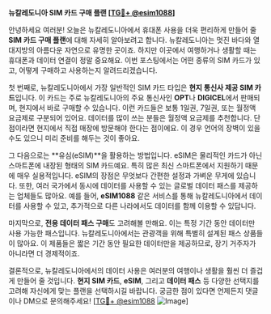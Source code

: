 **뉴칼레도니아 SIM 카드 구매 플랜 [[TG💪+ @esim1088](https://t.me/s/esim1088)]**

안녕하세요 여러분! 오늘은 뉴칼레도니아에서 휴대폰 사용을 더욱 편리하게 만들어 줄 **SIM 카드 구매 플랜**에 대해 자세히 알아보려고 합니다. 뉴칼레도니아는 멋진 바다와 열대지방의 아름다운 자연으로 유명한 곳이죠. 하지만 이곳에서 여행하거나 생활할 때는 휴대폰과 데이터 연결이 정말 중요해요. 이번 포스팅에서는 어떤 종류의 SIM 카드가 있고, 어떻게 구매하고 사용하는지 알려드리겠습니다.

첫 번째로, 뉴칼레도니아에서 가장 일반적인 SIM 카드 타입은 **현지 통신사 제공 SIM 카드**입니다. 이 카드는 주로 뉴칼레도니아의 주요 통신사인 **OPT**나 **DIGICEL**에서 판매되며, 현지에서 바로 구매할 수 있습니다. 이런 카드들은 보통 1일권, 7일권, 또는 월정액 요금제로 구분되어 있어요. 데이터를 많이 쓰는 분들은 월정액 요금제를 추천합니다. 단점이라면 현지에서 직접 매장에 방문해야 한다는 점이에요. 이 경우 언어의 장벽이 있을 수도 있으니 미리 준비를 해두는 것이 좋아요.

그 다음으로는 **유심(eSIM)**을 활용하는 방법입니다. eSIM은 물리적인 카드가 아닌 스마트폰에 내장된 형태의 SIM 카드예요. 특히 많은 최신 스마트폰에서 지원하기 때문에 매우 실용적입니다. eSIM의 장점은 무엇보다 간편한 설정과 가벼운 무게에 있습니다. 또한, 여러 국가에서 동시에 데이터를 사용할 수 있는 글로벌 데이터 패스를 제공하는 업체들도 많아요. 예를 들어, **eSIM1088** 같은 서비스를 통해 뉴칼레도니아에서 데이터를 사용할 수 있고, 추가적으로 다른 나라에서도 데이터를 함께 이용할 수 있답니다.

마지막으로, **전용 데이터 패스 구매**도 고려해볼 만해요. 이는 특정 기간 동안 데이터만 사용 가능한 패스입니다. 뉴칼레도니아에서는 관광객을 위해 특별히 설계된 패스 상품들이 많아요. 이 제품들은 짧은 기간 동안 필요한 데이터만을 제공하므로, 장기 거주자가 아니라면 더 경제적이죠.

결론적으로, 뉴칼레도니아에서의 데이터 사용은 여러분의 여행이나 생활을 훨씬 더 즐겁게 만들어 줄 것입니다. **현지 SIM 카드**, **eSIM**, 그리고 **데이터 패스** 등 다양한 선택지를 고려해 자신에게 맞는 플랜을 선택하시길 바랍니다. 궁금한 점이 있다면 언제든지 댓글이나 DM으로 문의해주세요! [[TG💪+ @esim1088](https://t.me/s/esim1088) ![Image](https://i.postimg.cc/Y0z9fWf4/image.png)]